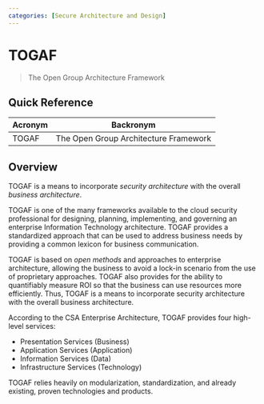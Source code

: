 ```yaml
---
categories: [Secure Architecture and Design]
---
```


# TOGAF

> The Open Group Architecture Framework

## Quick Reference

| Acronym | Backronym |
| - | - |
| TOGAF | The Open Group Architecture Framework |

## Overview

TOGAF is a means to incorporate *security architecture* with the overall *business architecture*.

TOGAF is one of the many frameworks available to the cloud security professional for designing, planning, implementing, and governing an enterprise Information Technology architecture. TOGAF provides a standardized approach that can be used to address business needs by providing a common lexicon for business communication.

TOGAF is based on *open methods* and approaches to enterprise architecture, allowing the business to avoid a lock-in scenario from the use of proprietary approaches. TOGAF also provides for the ability to quantifiably measure ROI so that the business can use resources more efficiently. Thus, TOGAF is a means to incorporate security architecture with the overall business architecture.

According to the CSA Enterprise Architecture, TOGAF provides four high-level services:

- Presentation Services (Business)
- Application Services (Application)
- Information Services (Data)
- Infrastructure Services (Technology)

TOGAF relies heavily on modularization, standardization, and already existing, proven technologies and products.